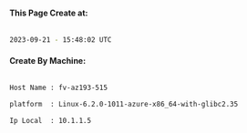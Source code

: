 
   
#### This Page Create at:

```bash

2023-09-21 - 15:48:02 UTC

```

#### Create By Machine:

```bash

Host Name : fv-az193-515

platform  : Linux-6.2.0-1011-azure-x86_64-with-glibc2.35

Ip Local  : 10.1.1.5

```

